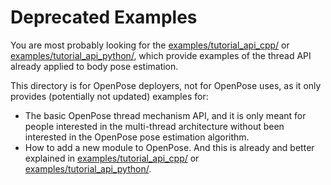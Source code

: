 # Deprecated Examples
You are most probably looking for the [examples/tutorial_api_cpp/](../tutorial_api_cpp/) or [examples/tutorial_api_python/](../tutorial_api_python/), which provide examples of the thread API already applied to body pose estimation.

This directory is for OpenPose deployers, not for OpenPose uses, as it only provides (potentially not updated) examples for:
- The basic OpenPose thread mechanism API, and it is only meant for people interested in the multi-thread architecture without been interested in the OpenPose pose estimation algorithm.
- How to add a new module to OpenPose. And this is already and better explained in [examples/tutorial_api_cpp/](../tutorial_api_cpp/) or [examples/tutorial_api_python/](../tutorial_api_python/).
